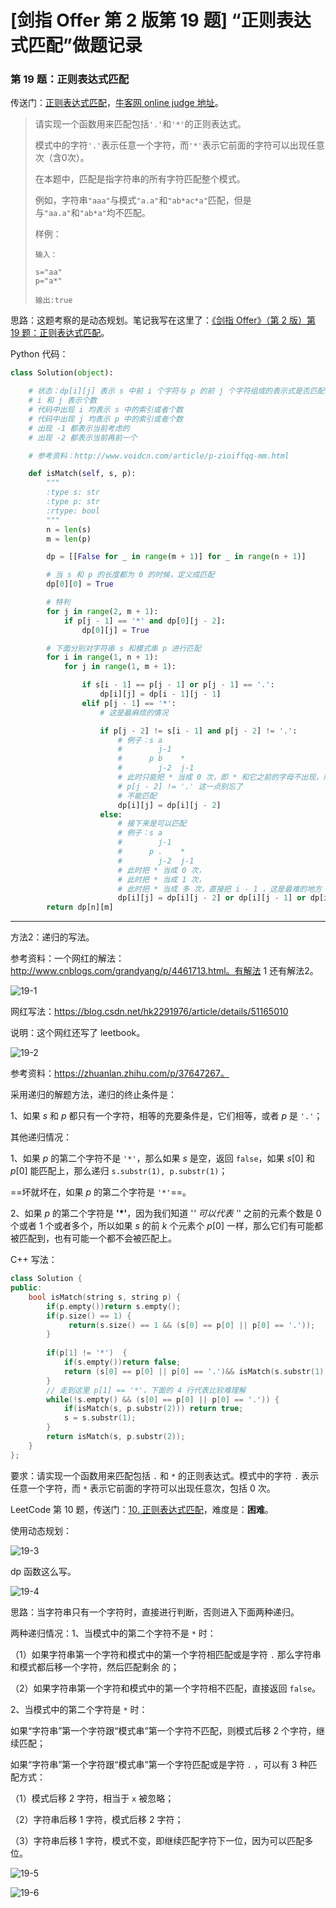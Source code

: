 # [剑指 Offer 第 2 版第 19 题] “正则表达式匹配”做题记录

### 第 19 题：正则表达式匹配

传送门：[正则表达式匹配](https://www.acwing.com/problem/content/28/)，[牛客网 online judge 地址](https://www.nowcoder.com/practice/45327ae22b7b413ea21df13ee7d6429c?tpId=13&tqId=11205&tPage=1&rp=1&ru=/ta/coding-interviews&qru=/ta/coding-interviews/question-ranking)。

> 请实现一个函数用来匹配包括`'.'`和`'*'`的正则表达式。
>
> 模式中的字符`'.'`表示任意一个字符，而`'*'`表示它前面的字符可以出现任意次（含0次）。
>
> 在本题中，匹配是指字符串的所有字符匹配整个模式。
>
> 例如，字符串`"aaa"`与模式`"a.a"`和`"ab*ac*a"`匹配，但是与`"aa.a"`和`"ab*a"`均不匹配。
>
> 样例：
>
> ```
> 输入：
> 
> s="aa"
> p="a*"
> 
> 输出:true
> ```

思路：这题考察的是动态规划。笔记我写在这里了：[《剑指 Offer》（第 2 版）第 19 题：正则表达式匹配](https://www.jianshu.com/p/0130b5a5e81e)。

Python 代码：

```python
class Solution(object):

    # 状态：dp[i][j] 表示 s 中前 i 个字符与 p 的前 j 个字符组成的表示式是否匹配
    # i 和 j 表示个数
    # 代码中出现 i 均表示 s 中的索引或者个数
    # 代码中出现 j 均表示 p 中的索引或者个数
    # 出现 -1 都表示当前考虑的
    # 出现 -2 都表示当前再前一个

    # 参考资料：http://www.voidcn.com/article/p-zioiffqq-mm.html

    def isMatch(self, s, p):
        """
        :type s: str
        :type p: str
        :rtype: bool
        """
        n = len(s)
        m = len(p)

        dp = [[False for _ in range(m + 1)] for _ in range(n + 1)]

        # 当 s 和 p 的长度都为 0 的时候，定义成匹配
        dp[0][0] = True

        # 特判
        for j in range(2, m + 1):
            if p[j - 1] == '*' and dp[0][j - 2]:
                dp[0][j] = True

        # 下面分别对字符串 s 和模式串 p 进行匹配
        for i in range(1, n + 1):
            for j in range(1, m + 1):

                if s[i - 1] == p[j - 1] or p[j - 1] == '.':
                    dp[i][j] = dp[i - 1][j - 1]
                elif p[j - 1] == '*':
                    # 这是最麻烦的情况

                    if p[j - 2] != s[i - 1] and p[j - 2] != '.':
                        # 例子：s a
                        #        j-1
                        #      p b    *
                        #        j-2  j-1
                        # 此时只能把 * 当成 0 次，即 * 和它之前的字母不出现，所以一下子要减去 2
                        # p[j - 2] != '.' 这一点别忘了
                        # 不能匹配
                        dp[i][j] = dp[i][j - 2]
                    else:
                        # 接下来是可以匹配
                        # 例子：s a
                        #        j-1
                        #      p .    *
                        #        j-2  j-1
                        # 此时把 * 当成 0 次，
                        # 此时把 * 当成 1 次，
                        # 此时把 * 当成 多 次，直接把 i - 1 ，这是最难的地方
                        dp[i][j] = dp[i][j - 2] or dp[i][j - 1] or dp[i - 1][j]
        return dp[n][m]
```

---

方法2：递归的写法。

参考资料：一个网红的解法：http://www.cnblogs.com/grandyang/p/4461713.html。有解法 1 还有解法2。

![19-1](https://liweiwei1419.github.io/images/sword-for-offer/19-1.jpg)

网红写法：https://blog.csdn.net/hk2291976/article/details/51165010

说明：这个网红还写了 leetbook。

![19-2](https://liweiwei1419.github.io/images/sword-for-offer/19-2.jpg)

参考资料：https://zhuanlan.zhihu.com/p/37647267。

采用递归的解题方法，递归的终止条件是：

1、如果 $s$ 和 $p$ 都只有一个字符，相等的充要条件是，它们相等，或者 $p$ 是 `'.'`；

其他递归情况：

1、如果 $p$ 的第二个字符不是 `'*'`，那么如果 $s$ 是空，返回 `false`，如果 $s[0]$ 和 $p[0]$ 能匹配上，那么递归 `s.substr(1), p.substr(1)`；

==坏就坏在，如果 $p$ 的第二个字符是 `'*'`==。

2、如果 $p$ 的第二个字符是 **'*'**，因为我们知道 '*' 可以代表 '*' 之前的元素个数是 $0$ 个或者 $1$ 个或者多个，所以如果 $s$ 的前 $k$ 个元素个 $p[0]$ 一样，那么它们有可能都被匹配到，也有可能一个都不会被匹配上。

C++ 写法：

```c++
class Solution {
public:
    bool isMatch(string s, string p) {
        if(p.empty())return s.empty();
        if(p.size() == 1) {
             return(s.size() == 1 && (s[0] == p[0] || p[0] == '.'));
        }
       
        if(p[1] != '*')  {
            if(s.empty())return false;
            return (s[0] == p[0] || p[0] == '.')&& isMatch(s.substr(1), p.substr(1));
        }
        // 走到这里 p[1] == '*'，下面的 4 行代表比较难理解
        while(!s.empty() && (s[0] == p[0] || p[0] == '.')) {
            if(isMatch(s, p.substr(2))) return true;
            s = s.substr(1);
        }
        return isMatch(s, p.substr(2));
    }
};
```

要求：请实现一个函数用来匹配包括 `.` 和 `*` 的正则表达式。模式中的字符 `.` 表示任意一个字符，而 `*` 表示它前面的字符可以出现任意次，包括 $0$ 次。

LeetCode 第 10 题，传送门：[10. 正则表达式匹配](https://leetcode-cn.com/problems/regular-expression-matching/description/)，难度是：**困难**。

使用动态规划：

![19-3](https://liweiwei1419.github.io/images/sword-for-offer/19-3.jpg)

dp 函数这么写。

![19-4](https://liweiwei1419.github.io/images/sword-for-offer/19-4.jpg)

思路：当字符串只有一个字符时，直接进行判断，否则进入下面两种递归。

两种递归情况：1、当模式中的第二个字符不是 `*` 时：

（1）如果字符串第一个字符和模式中的第一个字符相匹配或是字符 `.` 那么字符串和模式都后移一个字符，然后匹配剩余 的；

（2）如果字符串第一个字符和模式中的第一个字符相不匹配，直接返回 `false`。

2、当模式中的第二个字符是 `*` 时：

如果“字符串”第一个字符跟“模式串”第一个字符不匹配，则模式后移 $2$ 个字符，继续匹配；

如果“字符串”第一个字符跟“模式串”第一个字符匹配或是字符 `.` ，可以有 $3$ 种匹配方式：

（1）模式后移 $2$ 字符，相当于 `x` 被忽略；

（2）字符串后移  $1$ 字符，模式后移 $2$ 字符；

（3）字符串后移 $1$ 字符，模式不变，即继续匹配字符下一位，因为可以匹配多位。

![19-5](https://liweiwei1419.github.io/images/sword-for-offer/19-5.jpg)

![19-6](https://liweiwei1419.github.io/images/sword-for-offer/19-6.jpg)

<script src='https://cdnjs.cloudflare.com/ajax/libs/mathjax/2.7.5/MathJax.js?config=TeX-MML-AM_CHTML' async></script>
<script type="text/x-mathjax-config">
MathJax.Hub.Config({
tex2jax: {
  inlineMath: [['$','$'], ['\\(','\\)']],
  processEscapes: true
  },
displayAlign : "left",
TeX: {
        equationNumbers: {
            autoNumber: "all",
            useLabelIds: true
        }
    },
    "HTML-CSS": {
        linebreaks: {
            automatic: true
        },
        scale: 100,
        styles: {
          ".MathJax_Display": {
            "text-align": "left",
            "width" : "auto",
            "margin": "10px 0px 10px 0px !important",
            "background-color": "#f5f5f5 !important",
            "border-radius": "3px !important",
            border:  "1px solid #ccc !important",
            padding: "5px 5px 5px 5px !important"
          },
          ".MathJax": {
            "background-color": "#f5f5f5 !important",
            padding: "2px 2px 2px 2px !important"
          }
        }
    },
    SVG: {
        linebreaks: {
            automatic: true
        }
    }
});
</script>

